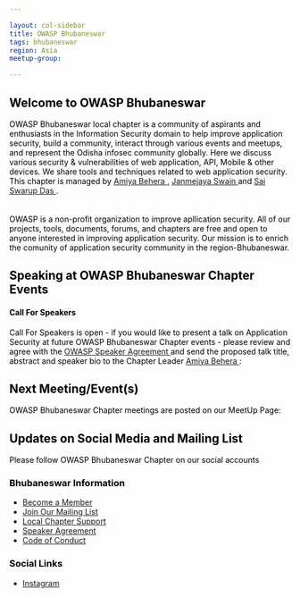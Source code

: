 ```yaml
---

layout: col-sidebar
title: OWASP Bhubaneswar
tags: bhubaneswar
region: Asia
meetup-group:

---
```



<div style='color:black;'>
<h2 id="welcome">Welcome to OWASP Bhubaneswar</h2>
<div>
OWASP Bhubaneswar local chapter is a community of aspirants and enthusiasts in the Information Security domain to help improve application security, build a community, interact through various events and meetups, and represent the Odisha infosec community globally. Here we discuss various security & vulnerabilities of web application, API, Mobile & other devices. We share tools and techniques related to web application security. This chapter is managed by <a href="mailto:amiya.behera@owasp.org">  Amiya Behera </a> , <a href="mailto:janmejaya.swain@owasp.org"> Janmejaya Swain </a> and <a href="mailto:sai.swarup-das@owasp.org"> Sai Swarup Das </a>. <br> 
</div>
<br>
<br>
OWASP is a non-profit organization to improve apllication security. All of our projects, tools, documents, forums, and chapters are free and open to anyone interested in improving application security. Our mission is to enrich the comunity of application security community in the region-Bhubaneswar.
 


<h2>Speaking at OWASP Bhubaneswar Chapter Events</h2>

<h4>Call For Speakers</h4>

<p>Call For Speakers is open - if you would like to present a talk on Application Security at future OWASP Bhubaneswar Chapter events - please review and agree with the <a href="https://owasp.org/www-policy/legal/speaker-agreement"> OWASP Speaker Agreement </a> and send the proposed talk title, abstract and speaker bio to the Chapter Leader <a href="mailto:amiya.behera@owasp.org"> Amiya Behera </a> :</p>

<h2 id="next-meetingevents">Next Meeting/Event(s)</h2>

<p>OWASP Bhubaneswar Chapter meetings are posted on our MeetUp Page:</p>

<!-- <p>Please visit <a href="https://owasp.org"> our next meeting </a>. </p> -->



<h2 id="updates-on-social-media-and-mailing-list">Updates on Social Media and Mailing List</h2>
<p>Please follow OWASP Bhubaneswar Chapter on our social accounts </p>

<h3 id="bhubaneswar-information">Bhubaneswar Information</h3>
<ul>
  <li><a href="https://www.owasp.org/index.php/Membership">Become a Member</a></li>
  <li><a href="https://groups.google.com/all-groups">Join Our Mailing List</a></li>
  <li><a href="https://owasp.org/donate">Local Chapter Support</a></li>
  <li><a href="https://owasp.org/www-policy/legal/speaker-agreement">Speaker Agreement</a></li>
  <li><a href="https://owasp.org/www-policy/operational/conferences-events.html">Code of Conduct</a></li>
</ul>

<h3 id="social-links">Social Links</h3>
<ul>
  <li><a href="https://www.instagram.com/owasp_bhubaneswar/">Instagram</a></li>
</ul>
